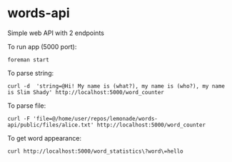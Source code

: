 # words-api
Simple web API with 2 endpoints

To run app (5000 port):
```
foreman start
```


To parse string:
```
curl -d  'string=@Hi! My name is (what?), my name is (who?), my name is Slim Shady' http://localhost:5000/word_counter

```

To parse file:
```
curl -F 'file=@/home/user/repos/lemonade/words-api/public/files/alice.txt' http://localhost:5000/word_counter
```


To get word appearance:
```
curl http://localhost:5000/word_statistics\?word\=hello

```

